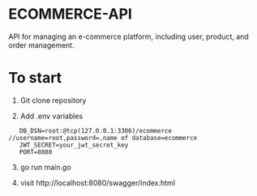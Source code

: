 # ECOMMERCE-API
API for managing an e-commerce platform, including user, product, and order management.

# To start

1) Git clone repository 

2)  Add .env variables
```
   DB_DSN=root:@tcp(127.0.0.1:3306)/ecommerce //username=root,password=,name of database=ecommerce
   JWT_SECRET=your_jwt_secret_key
   PORT=8080 
```

3) go run main.go

4) visit http://localhost:8080/swagger/index.html

